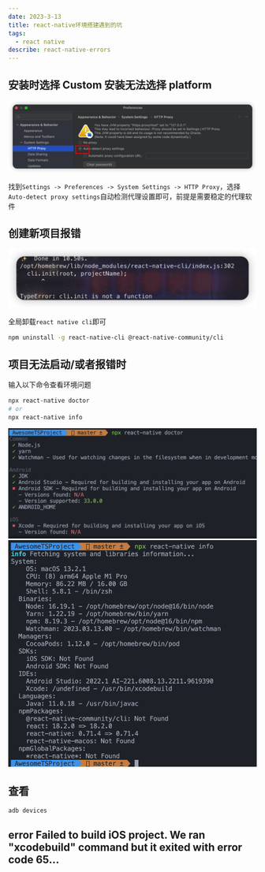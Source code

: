 ```yaml
---
date: 2023-3-13
title: react-native环境搭建遇到的坑
tags:
  - react native
describe: react-native-errors
---
```


## 安装时选择 Custom 安装无法选择 platform

![httpproxy](./images/httpproxy.png)

找到`Settings -> Preferences -> System Settings -> HTTP Proxy`，选择`Auto-detect proxy settings`自动检测代理设置即可，前提是需要稳定的代理软件

## 创建新项目报错

![cliinit.png](./images/cliinit.png)

全局卸载`react native cli`即可

```bash
npm uninstall -g react-native-cli @react-native-community/cli
```

## 项目无法启动/或者报错时

输入以下命令查看环境问题

```bash
npx react-native doctor
# or
npx react-native info
```

![reactnativedoctor.png](./images/reactnativedoctor.png)
![reactnativeinfo.png](./images/reactnativeinfo.png)

## 查看

```js
adb devices
```

## error Failed to build iOS project. We ran "xcodebuild" command but it exited with error code 65...

